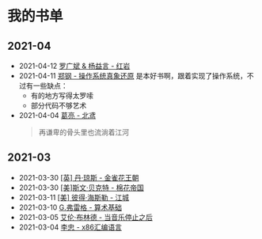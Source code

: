 # 我的书单

[annotation]: <id> (da664dad-4fa9-464f-8936-403d73e318fe)
[annotation]: <status> (public)
[annotation]: <create_time> (2019-05-22 18:18:08)
[annotation]: <category> (读书笔记)
[annotation]: <comments> (true)
[annotation]: <url> (http://blog.ccyg.studio/article/da664dad-4fa9-464f-8936-403d73e318fe)

## 2021-04

- 2021-04-12 [罗广斌 & 杨益言 - 红岩](https://book.douban.com/subject/1090109/)
- 2021-04-11 [郑钢 - 操作系统真象还原](https://book.douban.com/subject/26745156/)
    是本好书啊，跟着实现了操作系统，不过有一些缺点：
    - 有的地方写得太罗嗦
    - 部分代码不够艺术
- 2021-04-04 [葛亮 - 北鸢](https://book.douban.com/subject/26821461/)
    > 再谦卑的骨头里也流淌着江河

## 2021-03

- 2021-03-30 [[英] 丹·琼斯 - 金雀花王朝](https://book.douban.com/subject/26276743/)
- 2021-03-30 [[美]斯文·贝克特 - 棉花帝国](https://book.douban.com/subject/30411849/)
- 2021-03-11 [[美] 彼得·海斯勒 - 江城](https://book.douban.com/subject/1245531/)
- 2021-03-10 [G.弗雷格 - 算术基础](https://book.douban.com/subject/1245531/)
- 2021-03-05 [艾伦·布林德 - 当音乐停止之后](https://book.douban.com/subject/25912159/)
- 2021-03-04 [李忠 - x86汇编语言](https://book.douban.com/subject/20492528/)
